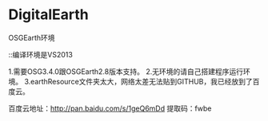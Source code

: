 # DigitalEarth
OSGEarth环境

﻿::编译环境是VS2013

1.需要OSG3.4.0跟OSGEarth2.8版本支持。
2.无环境的请自己搭建程序运行环境。
3.earthResource文件夹太大，网络太差无法贴到GITHUB，我已经放到了百度云。

百度云地址：http://pan.baidu.com/s/1geQ6mDd
提取码：fwbe
